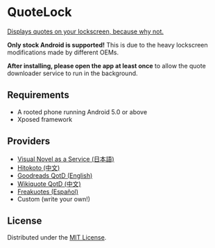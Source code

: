 # QuoteLock

[Displays quotes on your lockscreen, because why not.](http://i.imgur.com/EXzpNWA.jpg)

**Only stock Android is supported!** This is due to the heavy lockscreen
modifications made by different OEMs.

**After installing, please open the app at least once** to allow the quote downloader service
to run in the background.

## Requirements

- A rooted phone running Android 5.0 or above
- Xposed framework

## Providers

- [Visual Novel as a Service (日本語)](http://vnaas.apsun.xyz/)
- [Hitokoto (中文)](http://hitokoto.us/)
- [Goodreads QotD (English)](http://www.goodreads.com/)
- [Wikiquote QotD (中文)](https://www.wikiquote.org/)
- [Freakuotes (Español)](https://freakuotes.com/)
- Custom (write your own!)

## License

Distributed under the [MIT License](http://opensource.org/licenses/MIT).
